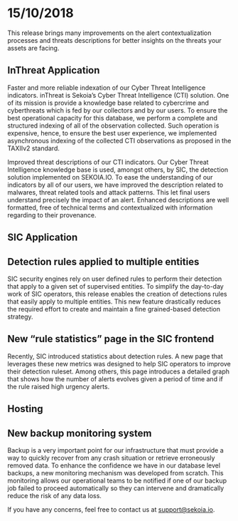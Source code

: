 # 15/10/2018

This release brings many improvements on the alert contextualization processes and threats descriptions for better insights on the threats your assets are facing.

## InThreat Application
Faster and more reliable indexation of our Cyber Threat Intelligence indicators. inThreat is Sekoia’s Cyber Threat Intelligence (CTI) solution. One of its mission is provide a knowledge base related to cybercrime and cyberthreats which is fed by our collectors and by our users. To ensure the best operational capacity for this database, we perform a complete and structured indexing of all of the observation collected. Such operation is expensive, hence, to ensure the best user experience, we implemented asynchronous indexing of the collected CTI observations as proposed in the TAXIIv2 standard.

Improved threat descriptions of our CTI indicators. Our Cyber Threat Intelligence knowledge base is used, amongst others, by SIC, the detection solution implemented on SEKOIA.IO. To ease the understanding of our indicators by all of our users, we have improved the description related to malwares, threat related tools and attack patterns. This let final users understand precisely the impact of an alert. Enhanced descriptions are well formatted, free of technical terms and contextualized with information regarding to their provenance.

## SIC Application
## Detection rules applied to multiple entities
SIC security engines rely on user defined rules to perform their detection that apply to a given set of supervised entities. To simplify the day-to-day work of SIC operators, this release enables the creation of detections rules that easily apply to multiple entities. This new feature drastically reduces the required effort to create and maintain a fine grained-based detection strategy.

## New “rule statistics” page in the SIC frontend
Recently, SIC introduced statistics about detection rules. A new page that leverages these new metrics was designed to help SIC operators to improve their detection ruleset. Among others, this page introduces a detailed graph that shows how the number of alerts evolves given a period of time and if the rule raised high urgency alerts.

## Hosting
## New backup monitoring system
Backup is a very important point for our infrastructure that must provide a way to quickly recover from any crash situation or retrieve erroneously removed data. To enhance the confidence we have in our database level backups, a new monitoring mechanism was developed from scratch. This monitoring allows our operational teams to be notified if one of our backup job failed to proceed automatically so they can intervene and dramatically reduce the risk of any data loss.


If you have any concerns, feel free to contact us at [support@sekoia.io](mailto:support@sekoia.io).
